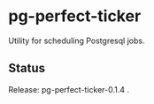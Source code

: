 pg-perfect-ticker
=================

Utility for scheduling Postgresql jobs.


Status
------

Release: pg-perfect-ticker-0.1.4 .
